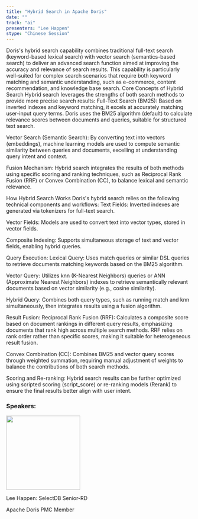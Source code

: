 ```yaml
---
title: "Hybrid Search in Apache Doris"
date: ""
track: "ai"
presenters: "Lee Happen"
stype: "Chinese Session"
---
```


Doris's hybrid search capability combines traditional full-text search (keyword-based lexical search) with vector search (semantics-based search) to deliver an advanced search function aimed at improving the accuracy and relevance of search results. This capability is particularly well-suited for complex search scenarios that require both keyword matching and semantic understanding, such as e-commerce, content recommendation, and knowledge base search.
Core Concepts of Hybrid Search
Hybrid search leverages the strengths of both search methods to provide more precise search results:
Full-Text Search (BM25): Based on inverted indexes and keyword matching, it excels at accurately matching user-input query terms. Doris uses the BM25 algorithm (default) to calculate relevance scores between documents and queries, suitable for structured text search.

Vector Search (Semantic Search): By converting text into vectors (embeddings), machine learning models are used to compute semantic similarity between queries and documents, excelling at understanding query intent and context.

Fusion Mechanism: Hybrid search integrates the results of both methods using specific scoring and ranking techniques, such as Reciprocal Rank Fusion (RRF) or Convex Combination (CC), to balance lexical and semantic relevance.

How Hybrid Search Works
Doris's hybrid search relies on the following technical components and workflows:
Text Fields: Inverted indexes are generated via tokenizers for full-text search.

Vector Fields: Models are used to convert text into vector types, stored in vector fields.

Composite Indexing: Supports simultaneous storage of text and vector fields, enabling hybrid queries.

Query Execution:
Lexical Query: Uses match queries or similar DSL queries to retrieve documents matching keywords based on the BM25 algorithm.

Vector Query: Utilizes knn (K-Nearest Neighbors) queries or ANN (Approximate Nearest Neighbors) indexes to retrieve semantically relevant documents based on vector similarity (e.g., cosine similarity).

Hybrid Query: Combines both query types, such as running match and knn simultaneously, then integrates results using a fusion algorithm.

Result Fusion:
Reciprocal Rank Fusion (RRF): Calculates a composite score based on document rankings in different query results, emphasizing documents that rank high across multiple search methods. RRF relies on rank order rather than specific scores, making it suitable for heterogeneous result fusion.

Convex Combination (CC): Combines BM25 and vector query scores through weighted summation, requiring manual adjustment of weights to balance the contributions of both search methods.

Scoring and Re-ranking: Hybrid search results can be further optimized using scripted scoring (script_score) or re-ranking models (Rerank) to ensure the final results better align with user intent.


### Speakers:


<img src="https://sessionize.com/image/b363-400o400o1-JkrRS5Hi3tEV41XnL2NBfR.png" width="200" /><br/>

Lee Happen: SelectDB Senior-RD

Apache Doris PMC Member 


